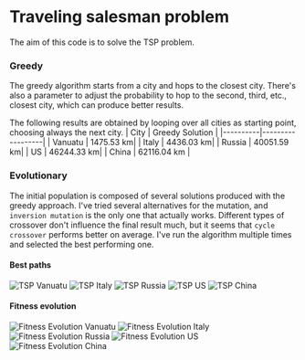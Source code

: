 # Traveling salesman problem

The aim of this code is to solve the TSP problem.

### Greedy
The greedy algorithm starts from a city and hops to the closest city. There's also a parameter to adjust the probability to hop to the second, third, etc., closest city, which can produce better results.

The following results are obtained by looping over all cities as starting point, choosing always the next city.
| City     | Greedy Solution |
|----------|------------------|
| Vanuatu  | 1475.53 km|
| Italy    | 4436.03 km|
| Russia   | 40051.59 km|
| US       | 46244.33 km|
| China    | 62116.04 km |



### Evolutionary
The initial population is composed of several solutions produced with the greedy approach. I've tried several alternatives for the mutation, and `inversion mutation` is the only one that actually works. Different types of crossover don't influence the final result much, but it seems that `cycle crossover` performs better on average. I've run the algorithm multiple times and selected the best performing one.

#### Best paths
![TSP Vanuatu](./images/TSP_vanuatu.png)
![TSP Italy](./images/TSP_italy.png)
![TSP Russia](./images/TSP_russia.png)
![TSP US](./images/TSP_us.png)
![TSP China](./images/TSP_china.png)

#### Fitness evolution
![Fitness Evolution Vanuatu](./images/fitness_vanuatu.png)
![Fitness Evolution Italy](./images/fitness_italy.png)
![Fitness Evolution Russia](./images/fitness_russia.png)
![Fitness Evolution US](./images/fitness_us.png)
![Fitness Evolution China](./images/fitness_china.png)
